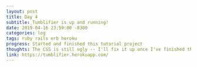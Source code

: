 ```yaml
---
layout: post
title: Day 4
subtitle: Tumblifier is up and running!
date: 2019-04-16 23:59:00 -0300
categories: log
tags: ruby rails erb heroku
progress: Started and finished this tutorial project
thoughts: The CSS is still ugly -- I'll fix it up once I've finished the other tutorials in this series
link: https://tumblifier.herokuapp.com/
---
```


